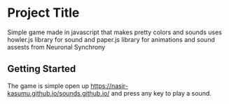 # Project Title

Simple game made in javascript that makes pretty colors and sounds
uses howler.js library for sound and paper.js library for animations and sound assests from Neuronal Synchrony

## Getting Started

The game is simple open up https://nasir-kasumu.github.io/sounds.github.io/
and press any key to play a sound.

